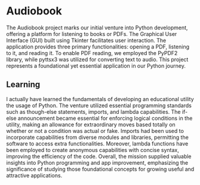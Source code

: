 # Audiobook
The Audiobook project marks our initial venture into Python development, offering a platform for listening to books or PDFs. The Graphical User Interface (GUI) built using Tkinter facilitates user interaction. The application provides three primary functionalities: opening a PDF, listening to it, and reading it. To enable PDF reading, we employed the PyPDF2 library, while pyttsx3 was utilized for converting text to audio. This project represents a foundational yet essential application in our Python journey.




<h2> Learning </h2>
<p></p>﻿I actually have learned the fundamentals of developing an educational utility the usage of Python. The venture utilized essential programming standards such as though-else statements, imports, and lambda capabilities. The if-else announcement became essential for enforcing logical conditions in the utility, making an allowance for extraordinary moves based totally on whether or not a condition was actual or fake. Imports had been used to incorporate capabilities from diverse modules and libraries, permitting the software to access extra functionalities. Moreover, lambda functions have been employed to create anonymous capabilities with concise syntax, improving the efficiency of the code. Overall, the mission supplied valuable insights into Python programming and app improvement, emphasizing the significance of studying those foundational concepts for growing useful and attractive applications.</p>

